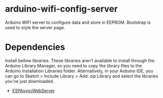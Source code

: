 # arduino-wifi-config-server
Arduino WIFI server to configure data and store in EEPROM. Bootstrap is used to style the server page.

# Dependencies
Install bellow libraries. These libraries aren’t available to install through the Arduino Library Manager, so you need to copy the library files to the Arduino Installation Libraries folder. Alternatively, in your Arduino IDE, you can go to Sketch > Include Library > Add .zip Library and select the libraries you’ve just downloaded.
 - [ESPAsyncWebServer](https://github.com/me-no-dev/ESPAsyncWebServer)
